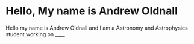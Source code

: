 # Hello, My name is Andrew Oldnall

Hello my name is Andrew Oldnall and I am a Astronomy and Astrophysics student working on \_\_\_\_
